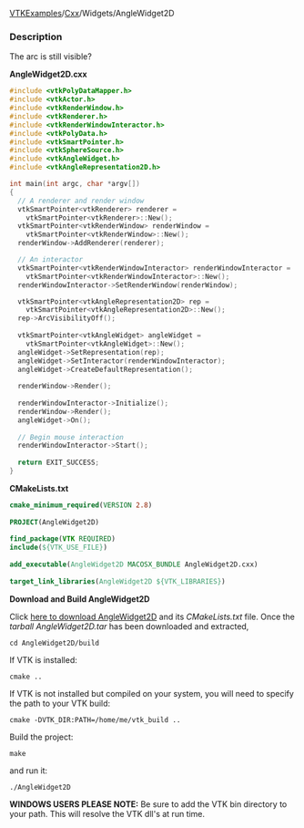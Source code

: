 [VTKExamples](/index/)/[Cxx](/Cxx)/Widgets/AngleWidget2D

### Description
The arc is still visible?

**AngleWidget2D.cxx**
```c++
#include <vtkPolyDataMapper.h>
#include <vtkActor.h>
#include <vtkRenderWindow.h>
#include <vtkRenderer.h>
#include <vtkRenderWindowInteractor.h>
#include <vtkPolyData.h>
#include <vtkSmartPointer.h>
#include <vtkSphereSource.h>
#include <vtkAngleWidget.h>
#include <vtkAngleRepresentation2D.h>

int main(int argc, char *argv[])
{
  // A renderer and render window
  vtkSmartPointer<vtkRenderer> renderer = 
    vtkSmartPointer<vtkRenderer>::New();
  vtkSmartPointer<vtkRenderWindow> renderWindow = 
    vtkSmartPointer<vtkRenderWindow>::New();
  renderWindow->AddRenderer(renderer);

  // An interactor
  vtkSmartPointer<vtkRenderWindowInteractor> renderWindowInteractor = 
    vtkSmartPointer<vtkRenderWindowInteractor>::New();
  renderWindowInteractor->SetRenderWindow(renderWindow);

  vtkSmartPointer<vtkAngleRepresentation2D> rep = 
    vtkSmartPointer<vtkAngleRepresentation2D>::New();
  rep->ArcVisibilityOff();
  
  vtkSmartPointer<vtkAngleWidget> angleWidget = 
    vtkSmartPointer<vtkAngleWidget>::New();
  angleWidget->SetRepresentation(rep);
  angleWidget->SetInteractor(renderWindowInteractor);
  angleWidget->CreateDefaultRepresentation();
  
  renderWindow->Render();
  
  renderWindowInteractor->Initialize();
  renderWindow->Render();
  angleWidget->On();
  
  // Begin mouse interaction
  renderWindowInteractor->Start();
  
  return EXIT_SUCCESS;
}
```
**CMakeLists.txt**
```cmake
cmake_minimum_required(VERSION 2.8)
 
PROJECT(AngleWidget2D)
 
find_package(VTK REQUIRED)
include(${VTK_USE_FILE})
 
add_executable(AngleWidget2D MACOSX_BUNDLE AngleWidget2D.cxx)
 
target_link_libraries(AngleWidget2D ${VTK_LIBRARIES})
```

**Download and Build AngleWidget2D**

Click [here to download AngleWidget2D](https://github.com/lorensen/VTKWikiExamplesTarballs/raw/master/AngleWidget2D.tar) and its *CMakeLists.txt* file.
Once the *tarball AngleWidget2D.tar* has been downloaded and extracted,
```
cd AngleWidget2D/build 
```
If VTK is installed:
```
cmake ..
```
If VTK is not installed but compiled on your system, you will need to specify the path to your VTK build:
```
cmake -DVTK_DIR:PATH=/home/me/vtk_build ..
```
Build the project:
```
make
```
and run it:
```
./AngleWidget2D
```
**WINDOWS USERS PLEASE NOTE:** Be sure to add the VTK bin directory to your path. This will resolve the VTK dll's at run time.

